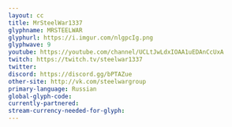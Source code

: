 ```yaml
---
layout: cc
title: MrSteelWar1337 
glyphname: MRSTEELWAR
glyphurl: https://i.imgur.com/nlgpcIg.png
glyphwave: 9
youtube: https://youtube.com/channel/UCLtJwLdxIOAA1uEDAnCcUxA
twitch: https://twitch.tv/steelwar1337
twitter: 
discord: https://discord.gg/bPTAZue
other-site: http://vk.com/steelwargroup
primary-language: Russian
global-glyph-code: 
currently-partnered: 
stream-currency-needed-for-glyph: 
---
```



